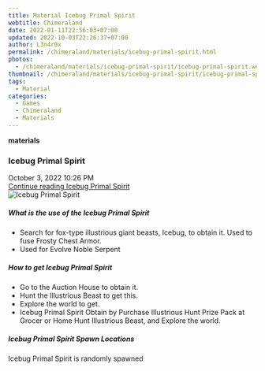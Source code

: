```yaml
---
title: Material Icebug Primal Spirit
webtitle: Chimeraland
date: 2022-01-11T22:56:03+07:00
updated: 2022-10-03T22:26:37+07:00
author: L3n4r0x
permalink: /chimeraland/materials/icebug-primal-spirit.html
photos:
  - /chimeraland/materials/icebug-primal-spirit/icebug-primal-spirit.webp
thumbnail: /chimeraland/materials/icebug-primal-spirit/icebug-primal-spirit.webp
tags:
  - Material
categories:
  - Games
  - Chimeraland
  - Materials
---
```


<section id="bootstrap-wrapper">
  <link
    rel="stylesheet"
    href="https://cdn.statically.io/gh/dimaslanjaka/Web-Manajemen/40ac3225/css/bootstrap-4.5-wrapper.css"
  />
  <div
    class="row g-0 border rounded overflow-hidden flex-md-row mb-4 shadow-sm position-relative"
  >
    <div class="col p-4 d-flex flex-column position-static">
      <strong class="d-inline-block mb-2 text-success">materials</strong>
      <h3 class="mb-0">Icebug Primal Spirit</h3>
      <div class="mb-1 text-muted">October 3, 2022 10:26 PM</div>
      <a href="#" class="stretched-link d-none"
        >Continue reading Icebug Primal Spirit</a
      >
    </div>
    <div class="col-auto d-none d-lg-block">
      <img
        src="/chimeraland/materials/icebug-primal-spirit/icebug-primal-spirit.webp"
        alt="Icebug Primal Spirit"
      />
    </div>
  </div>
  <div class="row">
    <div class="col-lg-6 col-12 mb-2">
      <div class="card">
        <div class="card-body">
          <h5 class="card-title">
            What is the use of the Icebug Primal Spirit
          </h5>
          <div class="card-text">
            <ul>
              <li>
                Search for fox-type illustrious giant beasts, Icebug, to obtain
                it. Used to fuse Frosty Chest Armor.
              </li>
              <li>Used for Evolve Noble Serpent</li>
            </ul>
          </div>
        </div>
      </div>
    </div>
    <div class="col-lg-6 col-12 mb-2">
      <div class="card">
        <div class="card-body">
          <h5 class="card-title">How to get Icebug Primal Spirit</h5>
          <div class="card-text">
            <ul>
              <li>Go to the Auction House to obtain it.</li>
              <li>Hunt the Illustrious Beast to get this.</li>
              <li>Explore the world to get.</li>
              <li>
                Icebug Primal Spirit Obtain by Purchase Illustrious Hunt Prize
                Pack at Grocer or Home Hunt Illustrious Beast, and Explore the
                world.
              </li>
            </ul>
          </div>
        </div>
      </div>
    </div>
    <div class="col-12 mb-2">
      <h5>Icebug Primal Spirit Spawn Locations</h5>
      <p>Icebug Primal Spirit is randomly spawned</p>
    </div>
  </div>
</section>